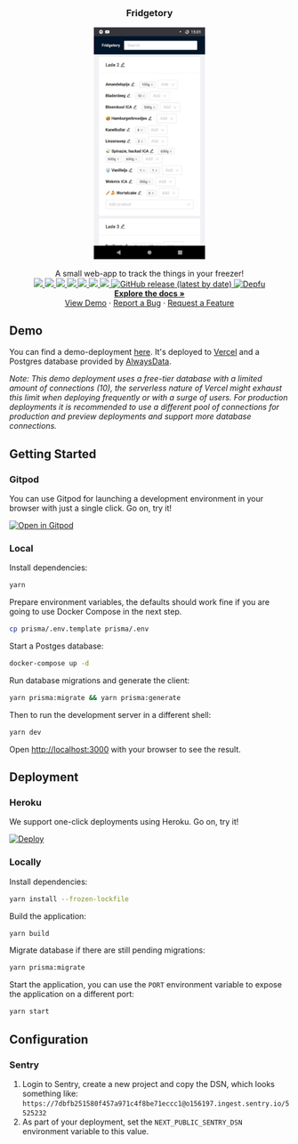 <!-- PROJECT LOGO -->
<br />
<h3 align="center">Fridgetory</h3>

<p align="center">
  <a href="https://github.com/Addono/Fridgetory">
    <img src="docs/imgs/screenshot.jpg" alt="Logo" width="200px">
  </a>

  <p align="center">
    A small web-app to track the things in your freezer!
  <br/>
  
  <a href="https://github.com/Addono/Fridgetory/graphs/contributors">
  <img src="https://img.shields.io/github/contributors/Addono/Fridgetory.svg?style=flat-square">
  </a>
  <a href="https://github.com/Addono/Fridgetory/network/members">
  <img src="https://img.shields.io/github/forks/Addono/Fridgetory.svg?style=flat-square">
  </a>
  <a href="https://github.com/Addono/Fridgetory/stargazers">
  <img src="https://img.shields.io/github/stars/Addono/Fridgetory.svg?style=flat-square">
  </a>
  <a href="https://github.com/Addono/Fridgetory/issues">
  <img src="https://img.shields.io/github/issues/Addono/Fridgetory.svg?style=flat-square">
  </a>
  <a href="https://github.com/Addono/Fridgetory/blob/master/LICENSE.txt">
  <img src="https://img.shields.io/github/license/Addono/Fridgetory.svg?style=flat-square">
  </a> 
  <a href="https://gitpod.io/#https://github.com/Addono/Fridgetory">
  <img src="https://img.shields.io/badge/Gitpod-ready--to--code-blue?logo=gitpod&style=flat-square">
  </a> 
  <a href="https://github.com/Addono/Fridgetory/actions">
  <img src="https://img.shields.io/github/workflow/status/Addono/Fridgetory/Test?style=flat-square&logo=github%20actions">
  </a> 
  <a href="https://github.com/Addono/Fridgetory/releases">
  <img alt="GitHub release (latest by date)" src="https://img.shields.io/github/v/release/Addono/Fridgetory?style=flat-square">
  </a>
  <a href="https://depfu.com/github/Addono/Fridgetory?project_id=13294">
  <img alt="Depfu" src="https://img.shields.io/depfu/Addono/Fridgetory?style=flat-square">
  </a>
  <br/>
  <a href="https://github.com/Addono/Fridgetory"><strong>Explore the docs »</strong></a>
    <br />
    <a href="https://fridgetory.now.sh/">View Demo</a>
    ·
    <a href="https://github.com/Addono/Fridgetory/issues">Report a Bug</a>
    ·
    <a href="https://github.com/Addono/Fridgetory/issues">Request a Feature</a>
  </p>
</p>

## Demo

You can find a demo-deployment [here](https://fridgetory.now.sh). It's deployed to [Vercel](https://vercel.com) and a Postgres database provided by [AlwaysData](https://alwaysdata.com).

_Note: This demo deployment uses a free-tier database with a limited amount of connections (10), the serverless nature of Vercel might exhaust this limit when deploying frequently or with a surge of users. For production deployments it is recommended to use a different pool of connections for production and preview deployments and support more database connections._

## Getting Started

### Gitpod

You can use Gitpod for launching a development environment in your browser with just a single click. Go on, try it!

[![Open in Gitpod](https://gitpod.io/button/open-in-gitpod.svg)](https://gitpod.io/#https://github.com/Addono/Fridgetory)

### Local

Install dependencies:

```bash
yarn
```

Prepare environment variables, the defaults should work fine if you are going to use Docker Compose in the next step.

```bash
cp prisma/.env.template prisma/.env
```

Start a Postges database:

```bash
docker-compose up -d
```

Run database migrations and generate the client:

```bash
yarn prisma:migrate && yarn prisma:generate
```

Then to run the development server in a different shell:

```bash
yarn dev
```

Open [http://localhost:3000](http://localhost:3000) with your browser to see the result.

## Deployment

### Heroku

We support one-click deployments using Heroku. Go on, try it!

[![Deploy](https://www.herokucdn.com/deploy/button.svg)](https://heroku.com/deploy?template=https://github.com/Addono/Fridgetory/tree/main)

### Locally

Install dependencies:

```bash
yarn install --frozen-lockfile
```

Build the application:

```bash
yarn build
```

Migrate database if there are still pending migrations:

```bash
yarn prisma:migrate
```

Start the application, you can use the `PORT` environment variable to expose the application on a different port:

```bash
yarn start
```

## Configuration

### Sentry

1. Login to Sentry, create a new project and copy the DSN, which looks something like: `https://7dbfb251580f457a971c4f8be71eccc1@o156197.ingest.sentry.io/5525232`
2. As part of your deployment, set the `NEXT_PUBLIC_SENTRY_DSN` environment variable to this value.
